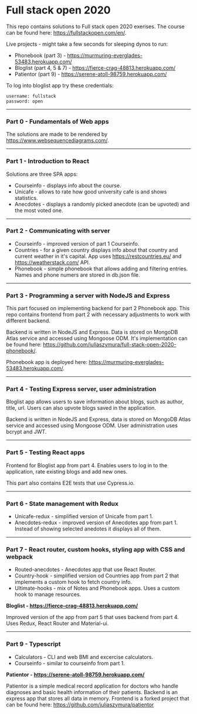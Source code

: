# Full stack open 2020

This repo contains solutions to Full stack open 2020 exerises. The course can be found here: https://fullstackopen.com/en/.

Live projects - might take a few seconds for sleeping dynos to run:

- Phonebook (part 3) - https://murmuring-everglades-53483.herokuapp.com/
- Bloglist (part 4, 5 & 7) - https://fierce-crag-48813.herokuapp.com/
- Patientor (part 9) - https://serene-atoll-98759.herokuapp.com/

To log into bloglist app try these credentials:

```
username: fullstack
password: open
```

---

### Part 0 - Fundamentals of Web apps

The solutions are made to be rendered by https://www.websequencediagrams.com/.

---

### Part 1 - Introduction to React

Solutions are three SPA apps:

- Courseinfo - displays info about the course.
- Unicafe - allows to rate how good university cafe is and shows statistics.
- Anecdotes - displays a randomly picked anecdote (can be upvoted) and the most voted one.

---

### Part 2 - Communicating with server

- Courseinfo - improved version of part 1 Courseinfo.
- Countries - for a given country displays info about that country and current weather in it's capital. App uses https://restcountries.eu/ and https://weatherstack.com/ API.
- Phonebook - simple phonebook that allows adding and filtering entries. Names and phone numers are stored in db.json file.

---

### Part 3 - Programming a server with NodeJS and Express

This part focused on implementing backend for part 2 Phonebook app. This repo contains frontend from part 2 with necessary adjustments to work with different backend.

Backend is written in NodeJS and Express. Data is stored on MongoDB Atlas service and accessed using Mongoose ODM. It's implementation can be found here: https://github.com/juliaszymura/full-stack-open-2020-phonebook/.

Phonebook app is deployed here: https://murmuring-everglades-53483.herokuapp.com/.

---

### Part 4 - Testing Express server, user administration

Bloglist app allows users to save information about blogs, such as author, title, url. Users can also upvote blogs saved in the application.

Backend is written in NodeJS and Express, data is stored on MongoDB Atlas service and accessed using Mongoose ODM. User administration uses bcrypt and JWT.

---

### Part 5 - Testing React apps

Frontend for Bloglist app from part 4. Enables users to log in to the application, rate existing blogs and add new ones.

This part also contains E2E tests that use Cypress.io.

---

### Part 6 - State management with Redux

- Unicafe-redux - simplified version of Unicafe from part 1.
- Anecdotes-redux - improved version of Anecdotes app from part 1. Instead of showing selected anedotes it displays all of them.

---

### Part 7 - React router, custom hooks, styling app with CSS and webpack

- Routed-anecdotes - Anecdotes app that use React Router.
- Country-hook - simplified version od Countries app from part 2 that implements a custom hook to fetch country info.
- Ultimate-hooks - mix of Notes and Phonebook apps. Uses a custom hook to manage resources.

**Bloglist - https://fierce-crag-48813.herokuapp.com/**

Improved version of the app from part 5 that uses backend from part 4. Uses Redux, React Router and Material-ui.

---

### Part 9 - Typescript

- Calculators - CLI and web BMI and excercise calculators.
- Courseinfo - similar to courseinfo from part 1.

**Patientor - https://serene-atoll-98759.herokuapp.com/**

Patientor is a simple medical record application for doctors who handle diagnoses and basic health information of their patients. Backend is an express app that stores all data in memory. Frontend is a forked project that can be found here: https://github.com/juliaszymura/patientor

